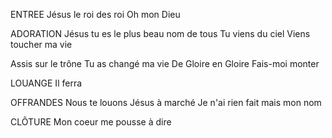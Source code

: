 ENTREE
Jésus le roi des roi
Oh mon Dieu

ADORATION
Jésus tu es le plus beau nom de tous
Tu viens du ciel
Viens toucher ma vie

Assis sur le trône
Tu as changé ma vie
De Gloire en Gloire
Fais-moi monter

LOUANGE
Il ferra

OFFRANDES
Nous te louons
Jésus à marché
Je n'ai rien fait mais mon nom

CLÔTURE
Mon coeur me pousse à dire

